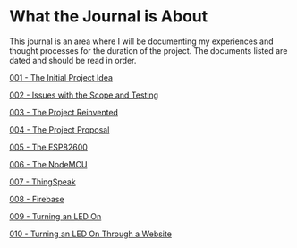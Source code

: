 # What the Journal is About 

This journal is an area where I will be documenting my experiences and thought processes for the duration of the project. The documents listed are dated and should be read in order. 

[001 - The Initial Project Idea](https://github.com/iamastic/CrowBox2.0/blob/main/Journal/Entries/001%20-%20The%20Initial%20Project%20Idea.md#the-initial-project-idea)

[002 - Issues with the Scope and Testing](https://github.com/iamastic/CrowBox2.0/blob/main/Journal/Entries/002%20-%20Issues%20with%20the%20Scope%20and%20Testing.md#issues-with-the-scope-and-testing)

[003 - The Project Reinvented](https://github.com/iamastic/CrowBox2.0/blob/main/Journal/Entries/003%20-%20The%20Project%20Reinvented.md#the-project-reinvented)

[004 - The Project Proposal](https://github.com/iamastic/CrowBox2.0/blob/main/Journal/Entries/004%20-%20The%20Project%20Proposal.md#the-project-proposal)

[005 - The ESP82600](https://github.com/iamastic/CrowBox2.0/blob/main/Journal/Entries/005%20-%20The%20ESP82600.md#the-esp82600)

[006 - The NodeMCU](https://github.com/iamastic/CrowBox2.0/blob/main/Journal/Entries/006%20-%20The%20NodeMCU.md#the-nodemcu)

[007 - ThingSpeak](https://github.com/iamastic/CrowBox2.0/blob/main/Journal/Entries/007%20-%20ThingSpeak.md#thingspeak)

[008 - Firebase](https://github.com/iamastic/CrowBox2.0/blob/main/Journal/Entries/008%20-%20Firebase.md#firebase)

[009 - Turning an LED On](https://github.com/iamastic/CrowBox2.0/blob/main/Journal/Entries/009%20-%20Turning%20an%20LED%20On.md#turning-an-led-on)

[010 - Turning an LED On Through a Website]()

